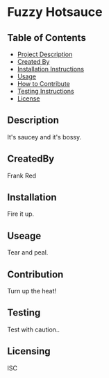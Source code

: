 
# Fuzzy Hotsauce

## Table of Contents
- [Project Description](#Description)
- [Created By](#Creator)
- [Installation Instructions](#Install)
- [Usage](#Usage)
- [How to Contribute](#Constribution)
- [Testing Instructions](#Test)
- [License](#License)
  
## Description
It's saucey and it's bossy.
  
## CreatedBy
Frank Red
  
## Installation
Fire it up.
  
## Useage
Tear and peal.
  
## Contribution
Turn up the heat!
  
## Testing
Test with caution..
  
## Licensing
ISC
    